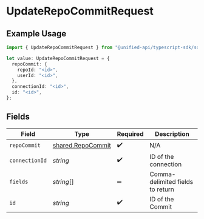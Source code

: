 # UpdateRepoCommitRequest

## Example Usage

```typescript
import { UpdateRepoCommitRequest } from "@unified-api/typescript-sdk/sdk/models/operations";

let value: UpdateRepoCommitRequest = {
  repoCommit: {
    repoId: "<id>",
    userId: "<id>",
  },
  connectionId: "<id>",
  id: "<id>",
};
```

## Fields

| Field                                                         | Type                                                          | Required                                                      | Description                                                   |
| ------------------------------------------------------------- | ------------------------------------------------------------- | ------------------------------------------------------------- | ------------------------------------------------------------- |
| `repoCommit`                                                  | [shared.RepoCommit](../../../sdk/models/shared/repocommit.md) | :heavy_check_mark:                                            | N/A                                                           |
| `connectionId`                                                | *string*                                                      | :heavy_check_mark:                                            | ID of the connection                                          |
| `fields`                                                      | *string*[]                                                    | :heavy_minus_sign:                                            | Comma-delimited fields to return                              |
| `id`                                                          | *string*                                                      | :heavy_check_mark:                                            | ID of the Commit                                              |